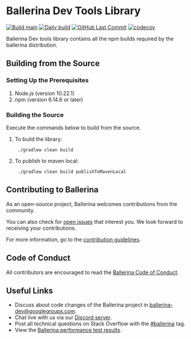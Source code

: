 # Ballerina Dev Tools Library
 [![Build main](https://github.com/ballerina-platform/ballerina-dev-tools/workflows/Build%20master/badge.svg?branch=main)](https://github.com/ballerina-platform/ballerina-dev-tools/actions?query=workflow%3ABuild)
 [![Daily build](https://github.com/ballerina-platform/ballerina-dev-tools/workflows/Daily%20build/badge.svg)](https://github.com/ballerina-platform/ballerina-dev-tools/actions?query=workflow%3A%22Daily+build%22)
 [![GitHub Last Commit](https://img.shields.io/github/last-commit/ballerina-platform/ballerina-dev-tools.svg)](https://github.com/ballerina-platform/ballerina-dev-tools/commits/master)
 [![codecov](https://codecov.io/gh/ballerina-platform/ballerina-dev-tools/branch/main/graph/badge.svg)](https://codecov.io/gh/ballerina-platform/ballerina-dev-tools)

Ballerina Dev tools library contains all the npm builds required by the ballerina distribution.

## Building from the Source

### Setting Up the Prerequisites

1. Node.js (version 10.22.1)
2. npm (version 6.14.6 or later)

     
### Building the Source

Execute the commands below to build from the source.

1. To build the library:
        
        ./gradlew clean build

2. To publish to maven local:

        ./gradlew clean build publishToMavenLocal

## Contributing to Ballerina

As an open-source project, Ballerina welcomes contributions from the community. 

You can also check for [open issues](https://github.com/ballerina-platform/ballerina-dev-tools/issues) that
 interest you. We look forward to receiving your contributions.

For more information, go to the [contribution guidelines](https://github.com/ballerina-platform/ballerina-lang/blob/master/CONTRIBUTING.md).

## Code of Conduct

All contributors are encouraged to read the [Ballerina Code of Conduct](https://ballerina.io/code-of-conduct).

## Useful Links

* Discuss about code changes of the Ballerina project in [ballerina-dev@googlegroups.com](mailto:ballerina-dev@googlegroups.com).
* Chat live with us via our [Discord server](https://discord.gg/ballerinalang).
* Post all technical questions on Stack Overflow with the [#ballerina](https://stackoverflow.com/questions/tagged/ballerina) tag.
* View the [Ballerina performance test results](performance/benchmarks/summary.md).
